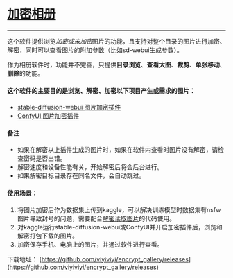 # [加密相册](https://github.com/viyiviyi/encrypt_gallery)

---

这个软件提供浏览*加密或未加密*图片的功能，且支持对整个目录的图片进行加密、解密，同时可以查看图片的附加参数（比如sd-webui生成参数）。

作为相册软件时，功能并不完善，只提供**目录浏览**、**查看大图**、**裁剪**、**单张移动**、**删除**的功能。

#### 这个软件的主要目的是浏览、解密、加密以下项目产生或需求的图片：
- [stable-diffusion-webui 图片加密插件](https://github.com/viyiviyi/sd-encrypt-image) 
- [ConfyUI 图片加密插件](https://github.com/viyiviyi/comfyui-encrypt-image)

#### 备注
- 如果在解密以上插件生成的图片时，如果在软件内查看时图片没有解密，请检查密码是否出错。
- 解密速度和设备性能有关，开始解密后将会后台进行。
- 如果解密目标目录存在同名文件，会自动跳过。

#### 使用场景：
1. 将图片加密后作为数据集上传到kaggle，可以解决训练模型时数据集有nsfw图片导致封号的问题，需要配合[解密读取图片](https://github.com/viyiviyi/encrypt_image_script)的代码使用。
2. 对kaggle运行stable-diffusion-webui或ConfyUI并开启加密插件后，浏览和解密打包下载的图片。
3. 加密保存手机、电脑上的图片，并通过软件进行查看。

下载地址：
[https://github.com/viyiviyi/encrypt_gallery/releases](https://github.com/viyiviyi/encrypt_gallery/releases)
